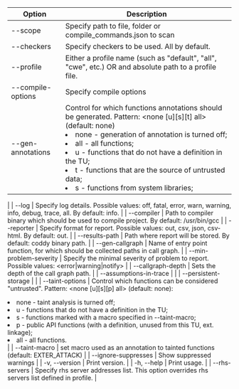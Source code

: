 | Option | Description |
| --- | --- |
| --scope | Specify path to file, folder or compile_commands.json to scan |
| --checkers | Specify checkers to be used. All by default. |
| --profile | Either a profile name (such as "default", "all", "cwe", etc.) OR and absolute path to a profile file. |
| --compile-options | Specify compile options |
| --gen-annotations | Control for which functions annotations should be generated. Pattern: <none [u][s][t] all>(default: none)<li>none - generation of annotation is turned off;</li><li>all - all functions;</li><li>u - functions that do not have a definition in the TU;</li><li>t - functions that are the source of untrusted data;</li><li>s - functions from system libraries;</li>
 |
| --log | Specify log details. Possible values: off, fatal, error, warn, warning, info, debug, trace, all. By default: info. |
| --compiler | Path to compiler binary which should be used to compile project. By default: /usr/bin/gcc |
| --reporter | Specify format for report. Possible values: out, csv, json, csv-html. By default: out. |
| --results-path | Path where report will be stored. By default: coddy binary path. |
| --gen-callgraph | Name of entry point function, for which should be collected paths in call graph. |
| --min-problem-severity | Specify the minimal severity of problem to report. Possible values: <error|warning|notify> |
| --callgraph-depth | Sets the depth of the call graph path. |
| --assumptions-in-trace |  |
| --persistent-storage |  |
| --taint-options | Control which functions can be considered "untrusted". Pattern: <none [u][s][p] all> (default: none):<li>none - taint analysis is turned off;</li><li>u - functions that do not have a definition in the TU;</li><li>s - functions marked with a macro specified in --taint-macro;</li><li>p - public API functions (with a definition, unused from this TU, ext. linkage);</li><li>all - all functions.</li> |
| --taint-macro | set macro used as an annotation to tainted functions (default: EXTER_ATTACK) |
| --ignore-suppresses | Show suppressed warnings |
| -v, --version | Print version. |
| -h, --help | Print usage. |
| --rhs-servers | Specify rhs server addresses list. This option overrides rhs servers list defined in profile. |

